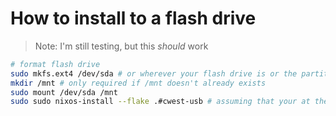 # How to install to a flash drive

> Note: I'm still testing, but this _should_ work

```sh
# format flash drive
sudo mkfs.ext4 /dev/sda # or wherever your flash drive is or the partition you want to use
mkdir /mnt # only required if /mnt doesn't already exists
sudo mount /dev/sda /mnt
sudo sudo nixos-install --flake .#cwest-usb # assuming that your at the root of this repo
```

